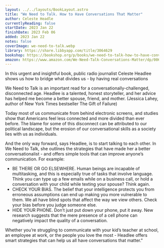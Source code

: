 ```yaml
---
layout: ../../layouts/BookLayout.astro
title: "We Need to Talk. How to Have Conversations That Matter"
author: Celeste Headle
currentlyReading: false
startDate: 2023 Jan 22
finishDate: 2023 Feb 06
added: 2023 Jan 22
notes: false
coverImage: we-need-to-talk.webp
library: https://share.libbyapp.com/title/3064629
bookshop: https://bookshop.org/p/books/we-need-to-talk-how-to-have-conversations-that-matter-celeste-headlee/266175
amazon: https://www.amazon.com/We-Need-Talk-Conversations-Matter/dp/0062669001
---
```


In this urgent and insightful book, public radio journalist Celeste Headlee shows us how to bridge what divides us - by having real conversations

We Need to Talk is an important read for a conversationally-challenged, disconnected age. Headlee is a talented, honest storyteller, and her advice has helped me become a better spouse, friend, and mother. (Jessica Lahey, author of New York Times bestseller The Gift of Failure)

Today most of us communicate from behind electronic screens, and studies show that Americans feel less connected and more divided than ever before. The blame for some of this disconnect can be attributed to our political landscape, but the erosion of our conversational skills as a society lies with us as individuals.

And the only way forward, says Headlee, is to start talking to each other. In We Need to Talk, she outlines the strategies that have made her a better conversationalist - and offers simple tools that can improve anyone’s communication. For example:
- BE THERE OR GO ELSEWHERE. Human beings are incapable of multitasking, and this is especially true of tasks that involve language. Think you can type up a few emails while on a business call, or hold a conversation with your child while texting your spouse? Think again.
- CHECK YOUR BIAS. The belief that your intelligence protects you from erroneous assumptions can end up making you more vulnerable to them. We all have blind spots that affect the way we view others. Check your bias before you judge someone else.
- HIDE YOUR PHONE. Don’t just put down your phone, put it away. New research suggests that the mere presence of a cell phone can negatively impact the quality of a conversation.

Whether you’re struggling to communicate with your kid’s teacher at school, an employee at work, or the people you love the most - Headlee offers smart strategies that can help us all have conversations that matter."  
